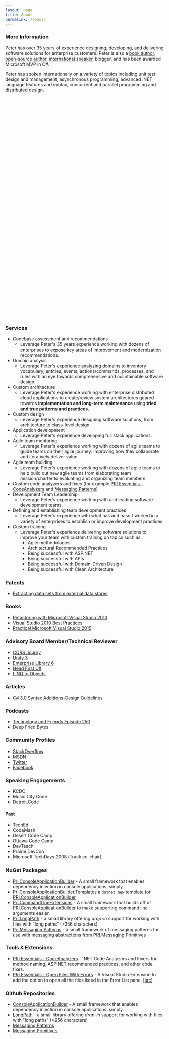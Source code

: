 ```yaml
---
layout: page
title: About
permalink: /about/
---
```


### More Information

Peter has over 35 years of experience designing, developing, and delivering software solutions for enterprise customers. Peter is also a [book author](#books), [open-source author](#github-repositories), [international speaker](#speaking-engagements), blogger, and has been awarded Microsoft MVP in C#.

Peter has spoken internationally on a variety of topics including unit test design and management, asynchronous programming, advanced .NET language features and syntax, concurrent and parallel programming and distributed design.

<!-- Calendly inline widget begin -->
<div class="calendly-inline-widget" data-url="https://calendly.com/peterritchie/client-meet-greet-zoom" style="min-width:320px;height:700px;"></div>
<script type="text/javascript" src="https://assets.calendly.com/assets/external/widget.js" async></script>
<!-- Calendly inline widget end -->

### Services

* Codebase assessment and recommendations
  * Leverage Peter's 35 years experience working with dozens of enterprises to expose key areas of improvement and modernization recommendations.
* Domain analysis
  * Leverage Peter's experience analyzing domains to inventory vocabulary, entities, events, actions/commands, processes, and rules with an eye towards comprehensive and maintainable software design.
* Custom architecture
  * Leverage Peter's experience working with enterprise distributed cloud applications to create/review system architectures geared towards **implementation and long-term maintenance** using **tried and true patterns and practices**.
* Custom design
  * Leverage Peter's experience designing software solutions, from architecture to class-level design.
* Application development
  * Leverage Peter's experience developing full stack applications.
* Agile team mentoring
  * Leverage Peter's experience working with dozens of agile teams to guide teams on their agile journey: improving how they collaborate and iteratively deliver value.
* Agile team building
  * Leverage Peter's experience working with dozens of agile teams to help build out new agile teams from elaborating team mission/charter to evaluating and organizing team members. 
* Custom code analyzers and fixes (for example [PRI Essentials - CodeAnalyzers](https://marketplace.visualstudio.com/items?itemName=peterritchie.pec1) and [Messaging.Patterns](https://github.com/peteraritchie/Messaging.Patterns/tree/master/PRI.Messaging.Patterns.Analyzer))
* Development Team Leadership
  * Leverage Peter's experience working with and leading software development teams.
* Defining and establishing team development practices
  * Leverage Peter's experience with what has and hasn't worked in a variety of enterprises to establish or improve development practices.
* Custom training
  * Leverage Peter's experience delivering software solutions to improve your team with custom training on topics such as:
    * Agile methodologies
    * Architectural Recommended Practices
    * Being successful with ASP.NET
    * Being successful with APIs
    * Being successful with Domain-Driven Design
    * Being successful with Clean Architecture

### Patents
* [Extracting data sets from external data stores](https://patents.google.com/patent/US10042949B1/en)

### Books

* [Refactoring with Microsoft Visual Studio 2010](http://bit.ly/c13trs)
* [Visual Studio 2010 Best Practices](http://bit.ly/Px43Pw)
* [Practical Microsoft Visual Studio 2015](http://bit.ly/2fyh80v)

### Advisory Board Member/Technical Reviewer
 * [CQRS Journy](https://msdn.microsoft.com/en-us/library/jj554200.aspx)
 * [Unity 3](https://msdn.microsoft.com/en-us/library/dn170416.aspx)
 * [Enterprise Library 6](https://msdn.microsoft.com/en-us/library/dn169621.aspx)
 * [Head First C#](http://shop.oreilly.com/product/0636920027812.do)
 * [LINQ to Objects](https://www.pearsonhighered.com/program/Magennis-LINQ-to-Objects-Using-C-4-0-Using-and-Extending-LINQ-to-Objects-and-Parallel-LINQ-PLINQ/PGM263943.html)

### Articles
* [C# 3.0 Syntax Additions-Design Guidelines](http://www.codemag.com/article/0801061)

### Podcasts
 * [Technology and Friends Episode 250](https://channel9.msdn.com/Blogs/Technology-and-Friends/tf250)
 * Deep Fried Bytes

### Community Profiles

* [StackOverflow](http://stackoverflow.com/users/5620/peter-ritchie)
* [MSDN](https://social.msdn.microsoft.com/profile/peter+ritchie)
* [Twitter](http://twitter.com/peterritchie)
* [Facebook](http://facebook.com/peter-ritchie)

### Speaking Engagements
* KCDC
* Music City Code
* Detroit.Code
#### Past
* TechEd
* CodeMash
* Desert Code Camp
* Ottawa Code Camp
* DevTeach
* Prairie DevCon
* Microsoft TechDays 2008 (Track co-chair)

### NuGet Packages

* [Pri.ConsoleApplicationBuilder](https://www.nuget.org/packages/PRI.ConsoleApplicationBuilder) - A small framework that enables dependency injection in console applications, simply.
* [Pri.ConsoleApplicationBuilder.Templates](https://www.nuget.org/packages/PRI.ConsoleApplicationBuilder.Templates) a `dotnet new` template for [PRI.ConsoleApplicationBuilder](https://www.nuget.org/packages/PRI.ConsoleApplicationBuilder)
* [Pri.CommandLineExtensions](https://www.nuget.org/packages/PRI.CommandLineExtensions) - A small framework that builds off of [PRI.ConsoleApplicationBuilder](https://www.nuget.org/packages/PRI.ConsoleApplicationBuilder) to make supporting command line arguments easier.
* [Pri.LongPath](https://www.nuget.org/packages/Pri.LongPath) - a small library offering _drop-in_ support for working with files with "long paths" (>256 characters)
* [Pri.Messaging.Patterns](https://www.nuget.org/packages/PRI.Messaging.Patterns) - a small framework of messaging patterns for use with messaging abstractions from [PRI.Messaging.Primitives](https://www.nuget.org/packages/PRI.Messaging.Primitives)

### Tools & Extensions

* [PRI Essentials - CodeAnalyzers](https://marketplace.visualstudio.com/items?itemName=peterritchie.pec1) - .NET Code Analyzers and Fixers for method naming, ASP.NET recommended practices, and other code fixes.
* [PRI Essentials - Open Files With Errors](https://marketplace.visualstudio.com/items?itemName=peterritchie.ofwe1) - A Visual Studio Extension to add the option to open all the files listed in the Error List pane. \[[src](https://github.com/peteraritchie/EffectiveExtensions)\]

### Github Repositories

* [ConsoleApplicationBuilder](https://github.com/peteraritchie/ConsoleApplicationBuilder) - A small framework that enables dependency injection in console applications, simply.
* [LongPath](https://github.com/peteraritchie/LongPath) - a small library offering _drop-in_ support for working with files with "long paths" (>256 characters)
* [Messaging.Patterns](https://github.com/peteraritchie/Messaging.Patterns)
* [Messaging.Primitives](https://github.com/peteraritchie/Messaging.Primitives)
